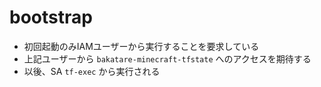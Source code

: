 # bootstrap

- 初回起動のみIAMユーザーから実行することを要求している
- 上記ユーザーから `bakatare-minecraft-tfstate` へのアクセスを期待する
- 以後、SA `tf-exec` から実行される
